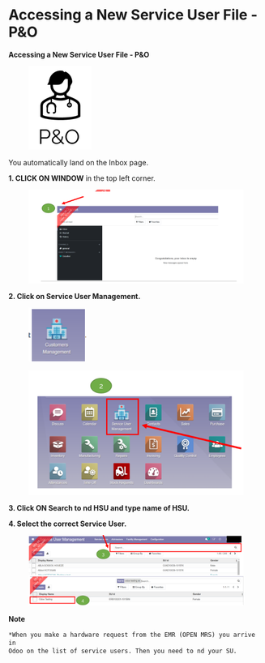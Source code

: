 # Accessing a New Service User File - P\&O

**Accessing a New Service User File - P\&O**

<figure><img src="../../../.gitbook/assets/image (6) (1).png" alt=""><figcaption></figcaption></figure>

You automatically land on the Inbox page.

**1. CLICK ON WINDOW** in the top left corner.

<figure><img src="../../../.gitbook/assets/image (7) (1).png" alt=""><figcaption></figcaption></figure>

**2. Click on Service User Management.**

<figure><img src="../../../.gitbook/assets/image (8) (1).png" alt=""><figcaption></figcaption></figure>

<figure><img src="../../../.gitbook/assets/image (9) (1).png" alt=""><figcaption></figcaption></figure>

**3. Click ON Search to nd HSU and type name of HSU.**

**4. Select the correct Service User.**

<figure><img src="../../../.gitbook/assets/image (10) (1).png" alt=""><figcaption></figcaption></figure>

**Note**

```
*When you make a hardware request from the EMR (OPEN MRS) you arrive in
Odoo on the list of service users. Then you need to nd your SU.
```

